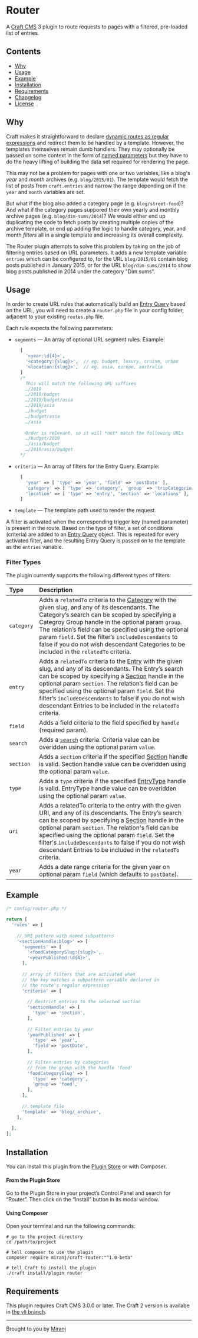 Router
======

A [Craft CMS][craft] 3 plugin to route requests to pages with a filtered, pre-loaded list of entries.

[craft]:https://craftcms.com/



Contents
--------
- [Why](#why)
- [Usage](#usage)
- [Example](#example)
- [Installation](#installation)
- [Requirements](#requirements)
- [Changelog](./CHANGELOG.md)
- [License](./LICENSE)



Why
---

Craft makes it straightforward to declare [dynamic routes as regular expressions][ar]
and redirect them to be handled by a template. However, the templates themselves
remain dumb handlers. They may optionally be passed on some context in the form of [named
parameters][yii routing] but they have to do the heavy lifting of building the data set
required for rendering the page.

This may not be a problem for pages with one or two variables,
like a blog's _year_ and _month_ archives (e.g. `blog/2015/01`).
The template would fetch the list of posts from `craft.entries` and narrow the range
depending on if the `year` and `month` variables are set.

But what if the blog also added a category page (e.g. `blog/street-food`)?
And what if the category pages suppored their own yearly and monthly archive pages
(e.g. `blog/dim-sums/2014`)? We would either end up duplicating the code to fetch posts
by creating multiple copies of the archive template, or end up adding the logic to handle category,
year, and month _filters_ all in a single template and increasing its overall complexity.

The Router plugin attempts to solve this problem by taking on the job of filtering entries
based on URL parameters. It adds a new template variable `entries` which can be configured to,
for the URL `blog/2015/01` contain blog posts published in January 2015, or for the URL `blog/dim-sums/2014` to show blog posts published in 2014 under the category "Dim sums".

[ar]:https://docs.craftcms.com/v3/routing.html#advanced-routing-with-url-rules "Advanced Routing with URL Rules - Craft 3 Documentation"
[yii routing]:https://www.yiiframework.com/doc/guide/2.0/en/runtime-routing#named-parameters "Handling Requests: Routing and URL Creation | Yii 2.0"



Usage
-----

In order to create URL rules that automatically build an [Entry Query][eq] based on the URL,
you will need to create a `router.php` file in your config folder, adjacent to your existing
`routes.php` file.

[eq]:https://docs.craftcms.com/v3/dev/element-queries/entry-queries.html

Each rule expects the following parameters:

- `segments` — An array of optional URL segment rules. Example:
  ```php
    [
      '<year:\d{4}>',
      '<category:{slug}>',  // eg. budget, luxury, cruise, urban
      '<location:{slug}>',  // eg. asia, europe, australia
    ]
    /*
      This will match the following URL suffixes
      …/2019
      …/2019/budget
      …/2019/budget/asia
      …/2019/asia
      …/budget
      …/budget/asia
      …/asia
      
      Order is relevant, so it will *not* match the following URLs
      …/budget/2019
      …/asia/budget
      …/2019/asia/budget
    */
  ```

- `criteria` — An array of filters for the Entry Query. Example:
  ```php
    [
      'year' => [ 'type' => 'year', 'field' => 'postDate' ],
      'category' => [ 'type' => 'category', 'group' => 'tripCategories' ],
      'location' => [ 'type' => 'entry', 'section' => 'locations' ],
    ]
  ```
  
- `template` — The template path used to render the request.

A filter is activated when the corresponding trigger key (named parameter) is present in the route. Based on the type of filter, a set of conditions (criteria) are added to an [Entry Query][eq] object. This is repeated for every activated filter, and the resulting Entry Query is passed on to the template as the `entries` variable.

### Filter Types

The plugin currently supports the following different types of filters:

Type       | Description
:---       | :---
`category` | Adds a `relatedTo` criteria to the [Category][cat] with the given slug, and any of its descendants. The Category’s search can be scoped by specifying a Categroy Group handle in the optional param `group`. The relation’s field can be specified using the optional param `field`. Set the filter’s `includeDescendants` to false if you do not wish descendant Categories to be included in the `relatedTo` criteria.
`entry`    | Adds a `relatedTo` criteria to the [Entry][] with the given slug, and any of its descendants. The Entry’s search can be scoped by specifying a [Section][sec] handle in the optional param `section`. The relation’s field can be specified using the optional param `field`. Set the filter’s `includeDescendants` to false if you do not wish descendant Entries to be included in the `relatedTo` criteria.
`field`    | Adds a field criteria to the field specified by `handle` (required param).
`search`   | Adds a [`search`][search] criteria. Criteria value can be overidden using the optional param `value`.
`section`  | Adds a `section` criteria if the specified [Section][sec] handle is valid. Section handle value can be overidden using the optional param `value`.
`type`     | Adds a `type` criteria if the specified [EntryType][type] handle is valid. EntryType handle value can be overidden using the optional param `value`.
`uri`      | Adds a relatedTo criteria to the entry with the given URI, and any of its descendants. The Entry’s search can be scoped by specifying a [Section][sec] handle in the optional param `section`. The relation's field can be specified using the optional param `field`. Set the filter's `includeDescendants` to false if you do not wish descendant Entries to be included in the `relatedTo` criteria.
`year`     | Adds a date range criteria for the given year on optional param `field` (which defaults to `postDate`).

[cat]:https://docs.craftcms.com/v3/categories.html
[entry]:https://docs.craftcms.com/v3/sections-and-entries.html#entries
[sec]:https://docs.craftcms.com/v3/sections-and-entries.html#sections
[type]:https://docs.craftcms.com/v3/sections-and-entries.html#entry-types
[search]:https://docs.craftcms.com/v3/searching.html



Example
-------

```php
/* config/router.php */

return [
  'rules' => [
  
    // URI pattern with named subpatterns
    '<sectionHandle:blog>' => [
      'segments' => [
        '<foodCategorySlug:{slug}>',
        '<yearPublished:\d{4}>',
      ],
      
      // array of filters that are activated when
      // the key matches a subpattern variable declared in
      // the route's regular expression
      'criteria' => [
        
        // Restrict entries to the selected section
        'sectionHandle' => [
          'type' => 'section',
        ],
        
        // Filter entries by year
        'yearPublished' => [
          'type' => 'year',
          'field'=> 'postDate',
        ],
        
        // Filter entries by categories
        // from the group with the handle 'food'
        'foodCategorySlug' => [
          'type' => 'category',
          'group'=> 'food',
        ],
      ],
      
      // template file
      'template' => 'blog/_archive',
    ],
    
  ],
];
```



Installation
------------

You can install this plugin from the [Plugin Store][ps] or with Composer.

[ps]:https://plugins.craftcms.com/router

#### From the Plugin Store
Go to the Plugin Store in your project’s Control Panel and search for “Router”.
Then click on the “Install” button in its modal window.

#### Using Composer
Open your terminal and run the following commands:

    # go to the project directory
    cd /path/to/project
    
    # tell composer to use the plugin
    composer require miranj/craft-router:"^1.0-beta"
    
    # tell Craft to install the plugin
    ./craft install/plugin router



Requirements
------------
This plugin requires Craft CMS 3.0.0 or later. The Craft 2 version is availabe in [the `v0` branch](https://github.com/miranj/craft-router/tree/v0).



---

Brought to you by [Miranj](https://miranj.in/)
